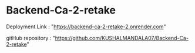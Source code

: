 # Backend-Ca-2-retake


Deployment Link : "https://backend-ca-2-retake-2.onrender.com"

gitHub repository : "https://github.com/KUSHALMANDALA07/Backend-Ca-2-retake"

